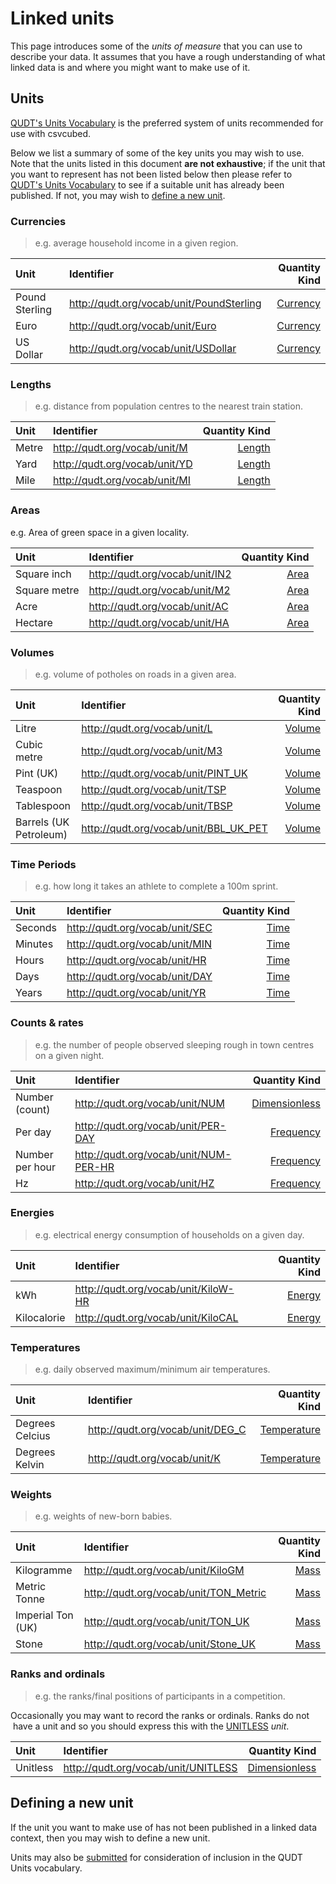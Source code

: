 # Linked units

This page introduces some of the *units of measure* that you can use to describe your data. It assumes that you have a rough understanding of what linked data is and where you might want to make use of it.

## Units

[QUDT's Units Vocabulary](http://www.qudt.org/doc/DOC_VOCAB-UNITS.html#Instances) is the preferred system of units recommended for use with csvcubed.

Below we list a summary of some of the key units you may wish to use. Note that the units listed in this document **are not exhaustive**; if the unit that you want to represent has not been listed below then please refer to [QUDT's Units Vocabulary](http://www.qudt.org/doc/DOC_VOCAB-UNITS.html#Instances) to see if a suitable unit has already been published. If not, you may wish to [define a new unit](#defining-a-new-unit).

### Currencies

>e.g. average household income in a given region.

| Unit           | Identifier                                 |                                           Quantity Kind |
|:---------------|:-------------------------------------------|--------------------------------------------------------:|
| Pound Sterling | <http://qudt.org/vocab/unit/PoundSterling> | [Currency](http://qudt.org/vocab/quantitykind/Currency) |
| Euro           | <http://qudt.org/vocab/unit/Euro>          | [Currency](http://qudt.org/vocab/quantitykind/Currency) |
| US Dollar      | <http://qudt.org/vocab/unit/USDollar>      | [Currency](http://qudt.org/vocab/quantitykind/Currency) |

### Lengths

>e.g. distance from population centres to the nearest train station.

| Unit  | Identifier                      |                                       Quantity Kind |
|:------|:--------------------------------|----------------------------------------------------:|
| Metre | <http://qudt.org/vocab/unit/M>  | [Length](http://qudt.org/vocab/quantitykind/Length) |
| Yard  | <http://qudt.org/vocab/unit/YD> | [Length](http://qudt.org/vocab/quantitykind/Length) |
| Mile  | <http://qudt.org/vocab/unit/MI> | [Length](http://qudt.org/vocab/quantitykind/Length) |

### Areas

e.g. Area of green space in a given locality.

| Unit         | Identifier                       |                                   Quantity Kind |
|:-------------|:---------------------------------|------------------------------------------------:|
| Square inch  | <http://qudt.org/vocab/unit/IN2> | [Area](http://qudt.org/vocab/quantitykind/Area) |
| Square metre | <http://qudt.org/vocab/unit/M2>  | [Area](http://qudt.org/vocab/quantitykind/Area) |
| Acre         | <http://qudt.org/vocab/unit/AC>  | [Area](http://qudt.org/vocab/quantitykind/Area) |
| Hectare      | <http://qudt.org/vocab/unit/HA>  | [Area](http://qudt.org/vocab/quantitykind/Area) |

### Volumes

>e.g. volume of potholes on roads in a given area.

| Unit                   | Identifier                              |                                       Quantity Kind |
|:-----------------------|:----------------------------------------|----------------------------------------------------:|
| Litre                  | <http://qudt.org/vocab/unit/L>          | [Volume](http://qudt.org/vocab/quantitykind/Volume) |
| Cubic metre            | <http://qudt.org/vocab/unit/M3>         | [Volume](http://qudt.org/vocab/quantitykind/Volume) |
| Pint (UK)              | <http://qudt.org/vocab/unit/PINT_UK>    | [Volume](http://qudt.org/vocab/quantitykind/Volume) |
| Teaspoon               | <http://qudt.org/vocab/unit/TSP>        | [Volume](http://qudt.org/vocab/quantitykind/Volume) |
| Tablespoon             | <http://qudt.org/vocab/unit/TBSP>       | [Volume](http://qudt.org/vocab/quantitykind/Volume) |
| Barrels (UK Petroleum) | <http://qudt.org/vocab/unit/BBL_UK_PET> | [Volume](http://qudt.org/vocab/quantitykind/Volume) |

### Time Periods

>e.g. how long it takes an athlete to complete a 100m sprint.

| Unit    | Identifier                       |                                   Quantity Kind |
|:--------|:---------------------------------|------------------------------------------------:|
| Seconds | <http://qudt.org/vocab/unit/SEC> | [Time](http://qudt.org/vocab/quantitykind/Time) |
| Minutes | <http://qudt.org/vocab/unit/MIN> | [Time](http://qudt.org/vocab/quantitykind/Time) |
| Hours   | <http://qudt.org/vocab/unit/HR>  | [Time](http://qudt.org/vocab/quantitykind/Time) |
| Days    | <http://qudt.org/vocab/unit/DAY> | [Time](http://qudt.org/vocab/quantitykind/Time) |
| Years   | <http://qudt.org/vocab/unit/YR>  | [Time](http://qudt.org/vocab/quantitykind/Time) |

### Counts & rates

>e.g. the number of people observed sleeping rough in town centres on a given night.

| Unit            | Identifier                              |                                                     Quantity Kind |
|:----------------|:----------------------------------------|------------------------------------------------------------------:|
| Number (count)  | <http://qudt.org/vocab/unit/NUM>        | [Dimensionless](http://qudt.org/vocab/quantitykind/Dimensionless) |
| Per day         | <http://qudt.org/vocab/unit/PER-DAY>    |         [Frequency](http://qudt.org/vocab/quantitykind/Frequency) |
| Number per hour | <http://qudt.org/vocab/unit/NUM-PER-HR> |         [Frequency](http://qudt.org/vocab/quantitykind/Frequency) |
| Hz              | <http://qudt.org/vocab/unit/HZ>         |         [Frequency](http://qudt.org/vocab/quantitykind/Frequency) |

### Energies

>e.g. electrical energy consumption of households on a given day.

| Unit        | Identifier                            |                                       Quantity Kind |
|:------------|:--------------------------------------|----------------------------------------------------:|
| kWh         | <http://qudt.org/vocab/unit/KiloW-HR> | [Energy](http://qudt.org/vocab/quantitykind/Energy) |
| Kilocalorie | <http://qudt.org/vocab/unit/KiloCAL>  | [Energy](http://qudt.org/vocab/quantitykind/Energy) |

### Temperatures

>e.g. daily observed maximum/minimum air temperatures.

| Unit            | Identifier                         |                                                 Quantity Kind |
|:----------------|:-----------------------------------|--------------------------------------------------------------:|
| Degrees Celcius | <http://qudt.org/vocab/unit/DEG_C> | [Temperature](http://qudt.org/vocab/quantitykind/Temperature) |
| Degrees Kelvin  | <http://qudt.org/vocab/unit/K>     | [Temperature](http://qudt.org/vocab/quantitykind/Temperature) |

### Weights

>e.g. weights of new-born babies.

| Unit              | Identifier                              |                                   Quantity Kind |
|:------------------|:----------------------------------------|------------------------------------------------:|
| Kilogramme        | <http://qudt.org/vocab/unit/KiloGM>     | [Mass](http://qudt.org/vocab/quantitykind/Mass) |
| Metric Tonne      | <http://qudt.org/vocab/unit/TON_Metric> | [Mass](http://qudt.org/vocab/quantitykind/Mass) |
| Imperial Ton (UK) | <http://qudt.org/vocab/unit/TON_UK>     | [Mass](http://qudt.org/vocab/quantitykind/Mass) |
| Stone             | <http://qudt.org/vocab/unit/Stone_UK>   | [Mass](http://qudt.org/vocab/quantitykind/Mass) |

### Ranks and ordinals

>e.g. the ranks/final positions of participants in a competition.

Occasionally you may want to record the ranks or ordinals. Ranks do not  have a unit and so you should express this with the [UNITLESS](http://qudt.org/vocab/unit/UNITLESS) *unit*.

| Unit     | Identifier                            |                                                     Quantity Kind |
|:---------|:--------------------------------------|------------------------------------------------------------------:|
| Unitless | <http://qudt.org/vocab/unit/UNITLESS> | [Dimensionless](http://qudt.org/vocab/quantitykind/Dimensionless) |

## Defining a new unit

If the unit you want to make use of has not been published in a linked data context, then you may wish to define a new unit.

Units may also be [submitted](https://github.com/qudt/qudt-public-repo/wiki/Unit-Vocabulary-Submission-Guidelines) for consideration of inclusion in the QUDT Units vocabulary.


